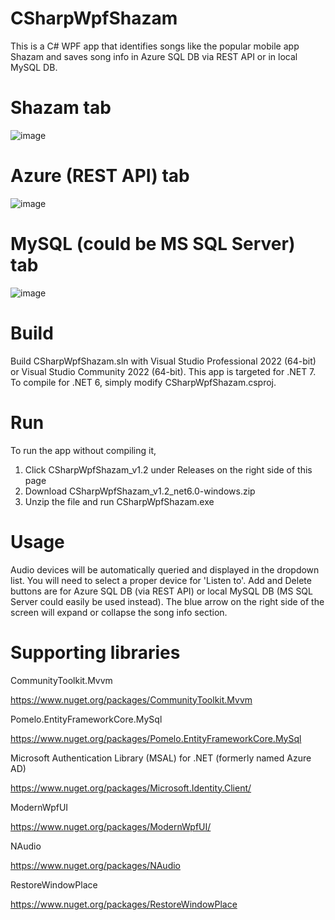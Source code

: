 # CSharpWpfShazam
This is a C# WPF app that identifies songs like the popular mobile app Shazam and saves song info in Azure SQL DB via REST API or in local MySQL DB.

# Shazam tab
![image](https://github.com/psun247/CSharpWpfShazam/assets/31531761/014e1450-94ab-4ea9-99ea-b9ada5da0d1b)

# Azure (REST API) tab
![image](https://github.com/psun247/CSharpWpfShazam/assets/31531761/74e29665-d048-4b66-a3e1-763eac83026e)

# MySQL (could be MS SQL Server) tab
![image](https://github.com/psun247/CSharpWpfShazam/assets/31531761/1ff3a4bb-dfbf-4db8-9c9b-ab04ed575198)

# Build
Build CSharpWpfShazam.sln with Visual Studio Professional 2022 (64-bit) or Visual Studio Community 2022 (64-bit).  This app is targeted for .NET 7. To compile for .NET 6, simply modify CSharpWpfShazam.csproj.

# Run
To run the app without compiling it,
1. Click CSharpWpfShazam_v1.2 under Releases on the right side of this page
2. Download CSharpWpfShazam_v1.2_net6.0-windows.zip
3. Unzip the file and run CSharpWpfShazam.exe

# Usage
Audio devices will be automatically queried and displayed in the dropdown list.  You will need to select a proper device for 'Listen to'.  Add and Delete buttons are for Azure SQL DB (via REST API) or local MySQL DB (MS SQL Server could easily be used instead). The blue arrow on the right side of the screen will expand or collapse the song info section.

# Supporting libraries
CommunityToolkit.Mvvm
 
https://www.nuget.org/packages/CommunityToolkit.Mvvm

Pomelo.EntityFrameworkCore.MySql

https://www.nuget.org/packages/Pomelo.EntityFrameworkCore.MySql

Microsoft Authentication Library (MSAL) for .NET (formerly named Azure AD)

https://www.nuget.org/packages/Microsoft.Identity.Client/
 
ModernWpfUI
 
https://www.nuget.org/packages/ModernWpfUI/

NAudio

https://www.nuget.org/packages/NAudio
 
RestoreWindowPlace

https://www.nuget.org/packages/RestoreWindowPlace
